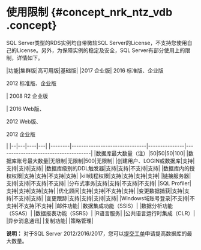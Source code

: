 # 使用限制 {#concept_nrk_ntz_vdb .concept}

SQL Server类型的RDS实例均自带微软SQL Server的License，不支持您使用自己的License。另外，为保障实例的稳定及安全，SQL Server有部分使用上的限制，详情如下。

|功能|集群版|高可用版|基础版|
|2017 企业版| 2016 标准版、企业版

 2012 标准版、企业版

 | 2008 R2 企业版

 | 2016 Web版、

 2012 Web版、

 2012 企业版

 |
|--|---|----|---|
|--------|-------------------------------|---------------|--------------------------------------|
|数据库最大数量（注）|50|50|50|100|
|数据库账号最大数量|无限制|无限制|500|无限制|
|创建用户、LOGIN或数据库|支持|支持|支持|支持|
|数据库级别的DDL触发器|支持|支持|不支持|支持|
|数据库内的授权权限|支持|支持|不支持|支持|
|kill线程权限|支持|支持|支持|支持|
|链接服务器|支持|支持|不支持|不支持|
|分布式事务|支持|支持|不支持|不支持|
|SQL Profiler|支持|支持|支持|支持|
|优化顾问|支持|支持|不支持|支持|
|变更数据捕获|支持|支持|不支持|支持|
|变更跟踪|支持|支持|支持|支持|
|Windows域账号登录|不支持|不支持|不支持|不支持|
|邮件功能|
|数据集成功能（SSIS）|
|数据分析功能（SSAS）|
|数据报表功能（SSRS）|
|R语言服务|
|公共语言运行时集成（CLR）|
|异步消息通讯|
|复制功能|
|策略管理|

**说明：** 对于SQL Server 2012/2016/2017，您可以[提交工单](https://selfservice.console.aliyun.com/ticket/createIndex)申请提高数据库的最大数量。

